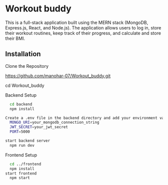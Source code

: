 
# Workout buddy

This is a full-stack application built using the MERN stack (MongoDB, Express.js, React, and Node.js). The application allows users to log in, store their workout routines, keep track of their progress, and calculate and store their BMI.


## Installation

Clone the Repository

https://github.com/manohar-07/Workout_buddy.git 

cd Workout_buddy

Backend Setup
```bash
  cd backend
  npm install 

Create a .env file in the backend directory and add your environment variables:
  MONGO_URI=your_mongodb_connection_string
  JWT_SECRET=your_jwt_secret
  PORT=5000

start backend server
  npm run dev
```
Frontend Setup
```bash
  cd ../frontend
  npm install
start frontend
  npm start

```